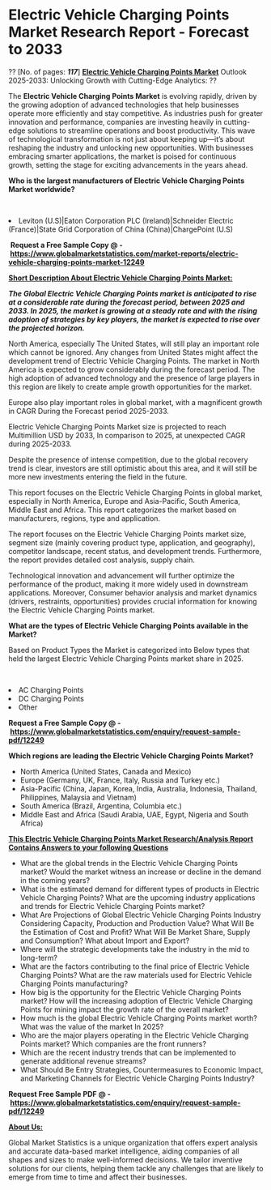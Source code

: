 <H1>Electric Vehicle Charging Points Market Research Report - Forecast to 2033</H1><p>?? [No. of pages:&nbsp;<strong><em>117</em></strong>]&nbsp;<strong><a href="https://www.globalmarketstatistics.com/market-reports/electric-vehicle-charging-points-market-12249">Electric Vehicle Charging Points&nbsp;Market</a></strong>&nbsp;Outlook 2025-2033: Unlocking Growth with Cutting-Edge Analytics: ??</p><p>The <strong>Electric Vehicle Charging Points Market</strong> is evolving rapidly, driven by the growing adoption of advanced technologies that help businesses operate more efficiently and stay competitive. As industries push for greater innovation and performance, companies are investing heavily in cutting-edge solutions to streamline operations and boost productivity. This wave of technological transformation is not just about keeping up&mdash;it&rsquo;s about reshaping the industry and unlocking new opportunities. With businesses embracing smarter applications, the market is poised for continuous growth, setting the stage for exciting advancements in the years ahead.</p><p><strong>Who is the largest manufacturers of Electric Vehicle Charging Points Market worldwide?</strong></p><p>&nbsp;<li>Leviton (U.S)|Eaton Corporation PLC (Ireland)|Schneider Electric (France)|State Grid Corporation of China (China)|ChargePoint (U.S)</p><p>&nbsp;<strong>Request a Free Sample Copy @ -&nbsp;<a href="https://www.globalmarketstatistics.com/market-reports/electric-vehicle-charging-points-market-12249">https://www.globalmarketstatistics.com/market-reports/electric-vehicle-charging-points-market-12249</a></strong></p><p><strong><u>Short Description About Electric Vehicle Charging Points Market:</u></strong></p><p><strong><em>The Global Electric Vehicle Charging Points market is anticipated to rise at a considerable rate during the forecast period, between 2025 and 2033. In 2025, the market is growing at a steady rate and with the rising adoption of strategies by key players, the market is expected to rise over the projected horizon.</em></strong></p><p>North America, especially The United States, will still play an important role which cannot be ignored. Any changes from United States might affect the development trend of Electric Vehicle Charging Points. The market in North America is expected to grow considerably during the forecast period. The high adoption of advanced technology and the presence of large players in this region are likely to create ample growth opportunities for the market.</p><p>Europe also play important roles in global market, with a magnificent growth in CAGR During the Forecast period 2025-2033.</p><p>Electric Vehicle Charging Points Market size is projected to reach Multimillion USD by 2033, In comparison to 2025, at unexpected CAGR during 2025-2033.</p><p>Despite the presence of intense competition, due to the global recovery trend is clear, investors are still optimistic about this area, and it will still be more new investments entering the field in the future.</p><p>This report focuses on the Electric Vehicle Charging Points in global market, especially in North America, Europe and Asia-Pacific, South America, Middle East and Africa. This report categorizes the market based on manufacturers, regions, type and application.</p><p>The report focuses on the Electric Vehicle Charging Points market size, segment size (mainly covering product type, application, and geography), competitor landscape, recent status, and development trends. Furthermore, the report provides detailed cost analysis, supply chain.</p><p>Technological innovation and advancement will further optimize the performance of the product, making it more widely used in downstream applications. Moreover, Consumer behavior analysis and market dynamics (drivers, restraints, opportunities) provides crucial information for knowing the Electric Vehicle Charging Points market.</p><p><strong>What are the types of Electric Vehicle Charging Points available in the Market?</strong></p><p>Based on Product Types the Market is categorized into Below types that held the largest Electric Vehicle Charging Points market share in 2025.</p><p>&nbsp;<li>AC Charging Points<li> DC Charging Points<li> Other&nbsp;</p><p><strong>Request a Free Sample Copy @ -&nbsp;<a href="https://www.globalmarketstatistics.com/enquiry/request-sample-pdf/12249">https://www.globalmarketstatistics.com/enquiry/request-sample-pdf/12249</a></strong></p><p><strong>Which regions are leading the Electric Vehicle Charging Points Market?</strong></p><ul><li>North America (United States, Canada and Mexico)</li><li>Europe (Germany, UK, France, Italy, Russia and Turkey etc.)</li><li>Asia-Pacific (China, Japan, Korea, India, Australia, Indonesia, Thailand, Philippines, Malaysia and Vietnam)</li><li>South America (Brazil, Argentina, Columbia etc.)</li><li>Middle East and Africa (Saudi Arabia, UAE, Egypt, Nigeria and South Africa)</li></ul><p><strong><u>This Electric Vehicle Charging Points Market Research/Analysis Report Contains Answers to your following Questions</u></strong></p><ul><li>What are the global trends in the Electric Vehicle Charging Points market? Would the market witness an increase or decline in the demand in the coming years?</li><li>What is the estimated demand for different types of products in Electric Vehicle Charging Points? What are the upcoming industry applications and trends for Electric Vehicle Charging Points market?</li><li>What Are Projections of Global Electric Vehicle Charging Points Industry Considering Capacity, Production and Production Value? What Will Be the Estimation of Cost and Profit? What Will Be Market Share, Supply and Consumption? What about Import and Export?</li><li>Where will the strategic developments take the industry in the mid to long-term?</li><li>What are the factors contributing to the final price of Electric Vehicle Charging Points? What are the raw materials used for Electric Vehicle Charging Points manufacturing?</li><li>How big is the opportunity for the Electric Vehicle Charging Points market? How will the increasing adoption of Electric Vehicle Charging Points for mining impact the growth rate of the overall market?</li><li>How much is the global Electric Vehicle Charging Points market worth? What was the value of the market In 2025?</li><li>Who are the major players operating in the Electric Vehicle Charging Points market? Which companies are the front runners?</li><li>Which are the recent industry trends that can be implemented to generate additional revenue streams?</li><li>What Should Be Entry Strategies, Countermeasures to Economic Impact, and Marketing Channels for Electric Vehicle Charging Points Industry?</li></ul><p><strong>Request Free Sample PDF @ -&nbsp;<a href="https://www.globalmarketstatistics.com/enquiry/request-sample-pdf/12249">https://www.globalmarketstatistics.com/enquiry/request-sample-pdf/12249</a></strong></p><p><strong><u>About Us:</u></strong></p><p>Global Market Statistics&nbsp;is a unique organization that offers expert analysis and accurate data-based market intelligence, aiding companies of all shapes and sizes to make well-informed decisions. We tailor inventive solutions for our clients, helping them tackle any challenges that are likely to emerge from time to time and affect their businesses.</p>

